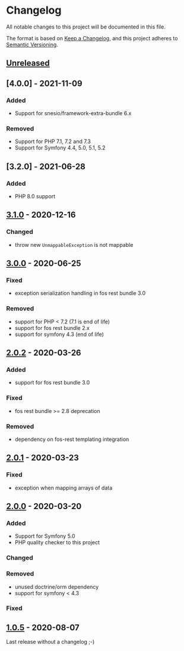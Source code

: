 # Changelog

All notable changes to this project will be documented in this file.

The format is based on [Keep a Changelog](https://keepachangelog.com/en/1.0.0/),
and this project adheres to [Semantic Versioning](https://semver.org/spec/v2.0.0.html).

## [Unreleased]


## [4.0.0] - 2021-11-09

### Added
- Support for snesio/framework-extra-bundle 6.x

### Removed
- Support for PHP 7.1, 7.2 and 7.3
- Support for Symfony 4.4, 5.0, 5.1, 5.2


## [3.2.0] - 2021-06-28

### Added

- PHP 8.0 support

## [3.1.0] - 2020-12-16

### Changed

- throw new `UnmappableException` is not mappable

## [3.0.0] - 2020-06-25

### Fixed

- exception serialization handling in fos rest bundle 3.0

### Removed

- support for PHP < 7.2 (7.1 is end of life)
- support for fos rest bundle 2.x
- support for symfony 4.3 (end of life)

## [2.0.2] - 2020-03-26

### Added

- support for fos rest bundle 3.0

### Fixed

- fos rest bundle >= 2.8 deprecation

### Removed

- dependency on fos-rest templating integration

## [2.0.1] - 2020-03-23

### Fixed

- exception when mapping arrays of data

## [2.0.0] - 2020-03-20

### Added

- Support for Symfony 5.0
- PHP quality checker to this project

### Changed

### Removed

- unused doctrine/orm dependency
- support for symfony < 4.3

### Fixed

## [1.0.5] - 2020-08-07

Last release without a changelog ;-)

[unreleased]: https://github.com/byWulf/apitk-dtomapper-bundle/compare/3.1.0...HEAD
[3.1.0]: https://github.com/byWulf/apitk-dtomapper-bundle/compare/3.0.0...3.1.0
[3.0.0]: https://github.com/byWulf/apitk-dtomapper-bundle/compare/2.0.2...3.0.0
[2.0.2]: https://github.com/byWulf/apitk-dtomapper-bundle/compare/2.0.1...2.0.2
[2.0.1]: https://github.com/byWulf/apitk-dtomapper-bundle/compare/2.0.0...2.0.1
[2.0.0]: https://github.com/byWulf/apitk-dtomapper-bundle/compare/1.0.5...2.0.0
[1.0.5]: https://github.com/byWulf/apitk-dtomapper-bundle/compare/1.0.4...1.0.5
